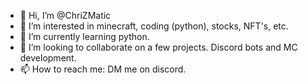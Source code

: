 - 👋 Hi, I’m @ChriZMatic
- 👀 I’m interested in minecraft, coding (python), stocks, NFT's, etc.
- 🌱 I’m currently learning python. 
- 💞️ I’m looking to collaborate on a few projects. Discord bots and MC development. 
- 📫 How to reach me: DM me on discord.

<!---
ChriZMatic/ChriZMatic is a ✨ special ✨ repository because its `README.md` (this file) appears on your GitHub profile.
You can click the Preview link to take a look at your changes.
--->
